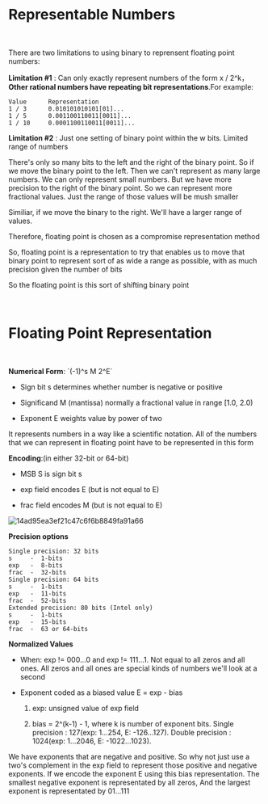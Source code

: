 </br>

# Representable Numbers

</br>

<p>There are two limitations to using binary to reprensent floating point numbers:</p>

<p><b>Limitation #1</b> : Can only exactly represent numbers of the form x / 2^k，<b>Other rational numbers have repeating bit representations</b>.For example:</p>

```
Value      Representation
1 / 3      0.010101010101[01]...
1 / 5      0.001100110011[0011]...
1 / 10     0.0001100110011[0011]...
```

<p><b>Limitation #2</b> : Just one setting of binary point within the w bits. Limited range of numbers</p>

<p>There's only so many bits to the left and the right of the binary point. So if we move the binary point to the left. Then we can't represent as many large numbers. We can only represent small numbers. But we have more precision to the right of the binary point. So we can represent more fractional values. Just the range of those values will be mush smaller</p>

<p>Similiar, if we move the binary to the right. We'll have a larger range of values.</p>

<p>Therefore, floating point is chosen as a compromise representation method</p>

<p>So, floating point is a representation to try that enables us to move that binary point to represent sort of as wide a range as possible, with as much precision given the number of bits</p>

<p>So the floating point is this sort of shifting binary point</p>

</br>

# Floating Point Representation

</br>

<p><b>Numerical Form</b>: `(-1)^s M 2^E`</p>

- Sign bit s determines whether number is negative or positive

- Significand M (mantissa) normally a fractional value in range [1.0, 2.0)

- Exponent E weights value by power of two

<p>It represents numbers in a way like a scientific notation. All of the numbers that we can represent in floating point have to be represented in this form</p> 

<p><b>Encoding</b>:(in either 32-bit or 64-bit)</p>

- MSB S is sign bit s

- exp field encodes E (but is not equal to E)

- frac field encodes M (but is not equal to E)

![14ad95ea3ef21c47c6f6b8849fa91a66](https://github.com/user-attachments/assets/d2584ae2-986b-41ad-a89b-c6d2df706dd0)

<p><b>Precision options</b></p>

```
Single precision: 32 bits
s     -  1-bits
exp   -  8-bits
frac  -  32-bits
Single precision: 64 bits
s     -  1-bits
exp   -  11-bits
frac  -  52-bits
Extended precision: 80 bits (Intel only)
s     -  1-bits
exp   -  15-bits
frac  -  63 or 64-bits
```

<p><b>Normalized Values</b></p>

- When: exp != 000...0 and exp != 111...1. Not equal to all zeros and all ones. All zeros and all ones are special kinds of numbers we'll look at a second

- Exponent coded as a biased value E = exp - bias

  1. exp: unsigned value of exp field
 
  2. bias = 2^(k-1) - 1, where k is number of exponent bits. Single precision : 127(exp: 1...254, E: -126...127). Double precision : 1024(exp: 1...2046, E: -1022...1023).

<p>We have exponents that are negative and positive. So why not just use a two's complement in the exp field to represent those positive and negative exponents. If we encode the exponent E using this bias representation. The smallest negative exponent is representated by all zeros, And the largest exponent is representated by 01...111</p>

<p></p>







































































































































































































































































































































































































































































































































































